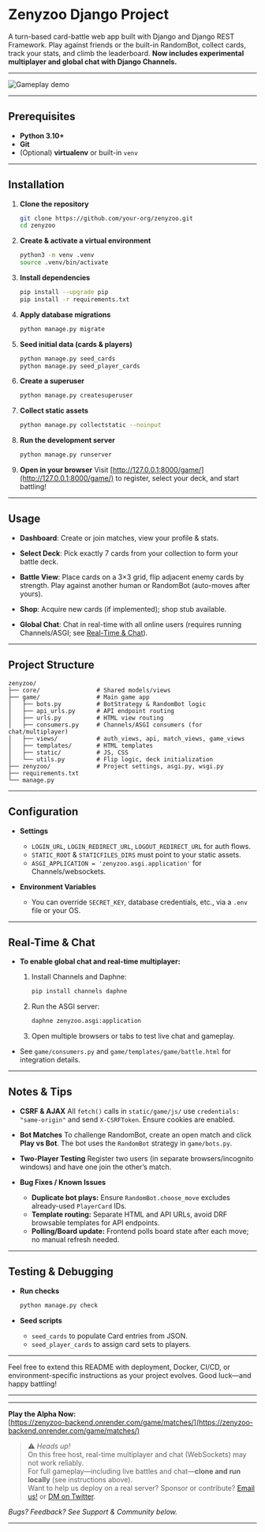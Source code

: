 # Zenyzoo Django Project

A turn-based card-battle web app built with Django and Django REST Framework. Play against friends or the built-in RandomBot, collect cards, track your stats, and climb the leaderboard.
**Now includes experimental multiplayer and global chat with Django Channels.**

---

![Gameplay demo](./zenyzoo-demo.gif)

---

## Prerequisites

* **Python 3.10+**
* **Git**
* (Optional) **virtualenv** or built-in `venv`

---

## Installation

1. **Clone the repository**

   ```bash
   git clone https://github.com/your-org/zenyzoo.git
   cd zenyzoo
   ```

2. **Create & activate a virtual environment**

   ```bash
   python3 -m venv .venv
   source .venv/bin/activate
   ```

3. **Install dependencies**

   ```bash
   pip install --upgrade pip
   pip install -r requirements.txt
   ```

4. **Apply database migrations**

   ```bash
   python manage.py migrate
   ```

5. **Seed initial data (cards & players)**

   ```bash
   python manage.py seed_cards
   python manage.py seed_player_cards
   ```

6. **Create a superuser**

   ```bash
   python manage.py createsuperuser
   ```

7. **Collect static assets**

   ```bash
   python manage.py collectstatic --noinput
   ```

8. **Run the development server**

   ```bash
   python manage.py runserver
   ```

9. **Open in your browser**
   Visit [http://127.0.0.1:8000/game/](http://127.0.0.1:8000/game/) to register, select your deck, and start battling!

---

## Usage

* **Dashboard**:
  Create or join matches, view your profile & stats.

* **Select Deck**:
  Pick exactly 7 cards from your collection to form your battle deck.

* **Battle View**:
  Place cards on a 3×3 grid, flip adjacent enemy cards by strength.
  Play against another human or RandomBot (auto-moves after yours).

* **Shop**:
  Acquire new cards (if implemented); shop stub available.

* **Global Chat**:
  Chat in real-time with all online users (requires running Channels/ASGI; see [Real-Time & Chat](#real-time--chat)).

---

## Project Structure

```
zenyzoo/
├── core/                # Shared models/views
├── game/                # Main game app
│   ├── bots.py          # BotStrategy & RandomBot logic
│   ├── api_urls.py      # API endpoint routing
│   ├── urls.py          # HTML view routing
│   ├── consumers.py     # Channels/ASGI consumers (for chat/multiplayer)
│   ├── views/           # auth_views, api, match_views, game_views
│   ├── templates/       # HTML templates
│   ├── static/          # JS, CSS
│   └── utils.py         # Flip logic, deck initialization
├── zenyzoo/             # Project settings, asgi.py, wsgi.py
├── requirements.txt
└── manage.py
```

---

## Configuration

* **Settings**

  * `LOGIN_URL`, `LOGIN_REDIRECT_URL`, `LOGOUT_REDIRECT_URL` for auth flows.
  * `STATIC_ROOT` & `STATICFILES_DIRS` must point to your static assets.
  * `ASGI_APPLICATION = 'zenyzoo.asgi.application'` for Channels/websockets.
* **Environment Variables**

  * You can override `SECRET_KEY`, database credentials, etc., via a `.env` file or your OS.

---

## Real-Time & Chat

* **To enable global chat and real-time multiplayer:**

  1. Install Channels and Daphne:

     ```bash
     pip install channels daphne
     ```
  2. Run the ASGI server:

     ```bash
     daphne zenyzoo.asgi:application
     ```
  3. Open multiple browsers or tabs to test live chat and gameplay.

* See `game/consumers.py` and `game/templates/game/battle.html` for integration details.

---

## Notes & Tips

* **CSRF & AJAX**
  All `fetch()` calls in `static/game/js/` use `credentials: "same-origin"` and send `X-CSRFToken`. Ensure cookies are enabled.

* **Bot Matches**
  To challenge RandomBot, create an open match and click **Play vs Bot**. The bot uses the `RandomBot` strategy in `game/bots.py`.

* **Two-Player Testing**
  Register two users (in separate browsers/incognito windows) and have one join the other’s match.

* **Bug Fixes / Known Issues**

  * **Duplicate bot plays:** Ensure `RandomBot.choose_move` excludes already-used `PlayerCard` IDs.
  * **Template routing:** Separate HTML and API URLs, avoid DRF browsable templates for API endpoints.
  * **Polling/Board update:** Frontend polls board state after each move; no manual refresh needed.

---

## Testing & Debugging

* **Run checks**

  ```bash
  python manage.py check
  ```
* **Seed scripts**

  * `seed_cards` to populate Card entries from JSON.
  * `seed_player_cards` to assign card sets to players.

---

Feel free to extend this README with deployment, Docker, CI/CD, or environment-specific instructions as your project evolves. Good luck—and happy battling!

---



---

**Play the Alpha Now:**  
[https://zenyzoo-backend.onrender.com/game/matches/](https://zenyzoo-backend.onrender.com/game/matches/)

> ⚠️ *Heads up!*  
> On this free host, real-time multiplayer and chat (WebSockets) may not work reliably.  
> For full gameplay—including live battles and chat—**clone and run locally** (see instructions above).  
> Want to help us deploy on a real server? Sponsor or contribute? [Email us!](mailto:zenyzoogame@gmail.com) or [DM on Twitter](https://twitter.com/zenyzoogame).

*Bugs? Feedback? See Support & Community below.*

---


